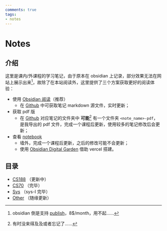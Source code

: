 ```yaml
---
comments: true
tags:
- notes
---
```


# Notes

## 介绍

这里是课内/外课程的学习笔记，由于原本在 obsidian 上记录，部分效果无法在网站上展示出来[^1]，故除了在本站阅读外，这里提供了三个方案获取更好的阅读体验：

[^1]: obsidian 倒是支持 [publish](https://obsidian.md/publish)，8$/month，用不起……

- 使用 [Obsidian 阅读](../tutorial/begin/Obsidian_begin.md)（推荐）
    - 在 [Github](https://github.com/Darstib/blog/tree/main/docs/note) 中可获取笔记 markdown 源文件，实时更新；
- 获取 pdf 版
    - 在 [Github](https://github.com/Darstib/blog/tree/main/docs/note) 对应笔记的文件夹中 **可能**[^2] 有一个文件夹 `<note_name>-pdf`，是我导出的 pdf 文件，完成一个课程后更新，使用较多的笔记修改后会更新；
-  查看 [notebook](https://note-darstibs-projects.vercel.app/)
    - 墙外，完成一个课程后更新，之后的修改可能不会更新；
    - 使用 [Obsidian Digital Garden](https://dg-docs.ole.dev/) 借助 vercel 搭建。

[^2]: 有时没来得及及或者忘记了……

## 目录

- [CS188](cs188/README.md) （更新中）
- [CS70](cs70/README.md) （完毕）
- [Sys](sys/README.md) （sys-I 完毕）
- [Other](other/README.md) （随缘更新）